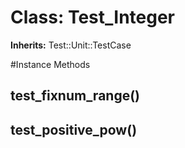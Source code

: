 # Class: Test_Integer
**Inherits:** Test::Unit::TestCase
    




#Instance Methods
## test_fixnum_range() [](#method-i-test_fixnum_range)

## test_positive_pow() [](#method-i-test_positive_pow)

